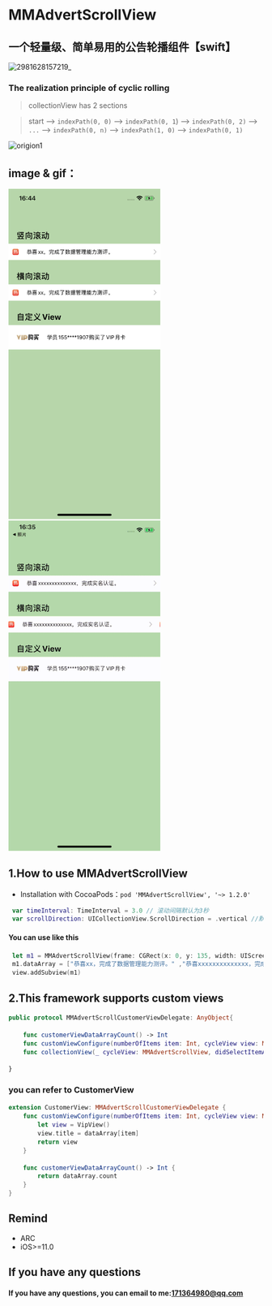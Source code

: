 # MMAdvertScrollView
## 一个轻量级、简单易用的公告轮播组件【swift】
![2981628157219_](https://user-images.githubusercontent.com/18704047/128330982-14756df4-c47d-4d43-b60c-be714db8aa28.jpg)

### The realization principle of cyclic rolling
> collectionView has 2 sections

> start --> `indexPath(0, 0)` --> `indexPath(0, 1`) --> `indexPath(0, 2)` --> `...` --> `indexPath(0, n)` --> `indexPath(1, 0)` --> `indexPath(0, 1)`

![origion1](https://user-images.githubusercontent.com/18704047/128453181-0ffa1557-9a09-4e46-8c30-710824920c54.png)

## image & gif：

<p float="center">
<img src="https://github.com/CoderHuiYu/MMAdvertScrollView/blob/main/example/example.jpeg" width = "300">
<img src="https://github.com/CoderHuiYu/MMAdvertScrollView/blob/main/example/example.gif" width = "300">
<p />

## 1.How to use MMAdvertScrollView
* Installation with CocoaPods：`pod 'MMAdvertScrollView', '~> 1.2.0'`

```swift
 var timeInterval: TimeInterval = 3.0 // 滚动间隔默认为3秒
 var scrollDirection: UICollectionView.ScrollDirection = .vertical //默认滚动方向为竖向
```
#### You can use like this
``` swift
 let m1 = MMAdvertScrollView(frame: CGRect(x: 0, y: 135, width: UIScreen.main.bounds.width, height: 40))
 m1.dataArray = ["恭喜xx，完成了数据管理能力测评。" ,"恭喜xxxxxxxxxxxxxx，完成实名认证。"]
 view.addSubview(m1)
```
## 2.This framework supports custom views
```swift
public protocol MMAdvertScrollCustomerViewDelegate: AnyObject{

    func customerViewDataArrayCount() -> Int
    func customViewConfigure(numberOfItems item: Int, cycleView view: MMAdvertScrollView) -> UIView
    func collectionView(_ cycleView: MMAdvertScrollView, didSelectItemAt indexItem: Int) 
    
}
```
### you can refer to CustomerView 
``` swift
extension CustomerView: MMAdvertScrollCustomerViewDelegate {
    func customViewConfigure(numberOfItems item: Int, cycleView view: MMAdvertScrollView) -> UIView {
        let view = VipView()
        view.title = dataArray[item]
        return view
    }

    func customerViewDataArrayCount() -> Int {
        return dataArray.count
    }
}
```

## Remind
* ARC
* iOS>=11.0

## If you have any questions 
#### If you have any questions, you can email to me:171364980@qq.com 
